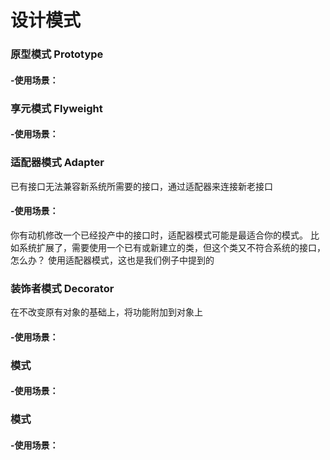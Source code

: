 # 设计模式

### 原型模式 Prototype
#### -使用场景：



### 享元模式 Flyweight
#### -使用场景：



### 适配器模式 Adapter
已有接口无法兼容新系统所需要的接口，通过适配器来连接新老接口

#### -使用场景：
你有动机修改一个已经投产中的接口时，适配器模式可能是最适合你的模式。
比如系统扩展了，需要使用一个已有或新建立的类，但这个类又不符合系统的接口，怎么办？
使用适配器模式，这也是我们例子中提到的



### 装饰者模式 Decorator
在不改变原有对象的基础上，将功能附加到对象上
#### -使用场景：




### 模式
#### -使用场景：




### 模式
#### -使用场景：





